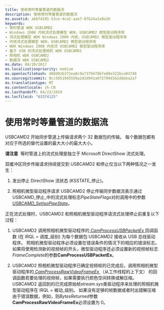 ```yaml
---
title: 使用常时等量管道的数据流
description: 使用常时等量管道的数据流
ms.assetid: a66f4191-53ce-4ca2-aae7-8fb24a1a9a16
keywords:
- 等时管道 WDK USBCAMD2
- Windows 2000 内核流式处理模型 WDK，USBCAMD2 微型驱动程序库
- 流式处理模型 WDK Windows 2000 内核，USBCAMD2 微型驱动程序库
- 内核流式处理模型 WDK，USBCAMD2 微型驱动程序库
- WDK Windows 2000 内核流 USBCAMD2 微型驱动程序库
- 基于 USB 的流式处理相机 WDK USBCAMD2
- 照相机 WDK USBCAMD2
- 数据流 WDK USBCAMD2
ms.date: 04/20/2017
ms.localizationpriority: medium
ms.openlocfilehash: d88d01b372ea8c9a73794786fe88e322bca03748
ms.sourcegitcommit: 0cc5051945559a242d941a6f2799d161d8eba2a7
ms.translationtype: MT
ms.contentlocale: zh-CN
ms.lasthandoff: 04/23/2019
ms.locfileid: "63374125"
---
```

# <a name="data-flow-using-isochronous-pipes"></a>使用常时等量管道的数据流





USBCAMD2 开始同步管道上传输请求两个 32 数据包的传输。 每个数据包都有对应于所选的替代设置的最大大小的最大大小。

**请注意**  等时管道上的流式处理是独立于 Microsoft DirectShow 流式处理。

 

双缓冲区同步传输请求持续提交到 USBCAMD2 和停止仅当以下两种情况之一发生：

1.  发出停止 DirectShow 流状态 (KSSTATE\_停止)。

2.  照相机微型驱动程序请求 USBCAMD2 停止传输同步数据流表示通过 USBCAMD\_停止\_中的流式处理标志*PipeStateFlags*对的调用中的参数[ *USBCAMD\_SetIsoPipeState*](https://msdn.microsoft.com/library/windows/hardware/ff568629)。

正在流式处理时，USBCAMD2 和照相机微型驱动程序请流式处理停止前重复以下过程：

1.  USBCAMD2 调用照相机微型驱动程序的[ *CamProcessUSBPacketEx* ](https://msdn.microsoft.com/library/windows/hardware/ff557631)回调函数 (在 IRQL = 调度\_级别) 为每个数据包 USBCAMD2 接收从 USB 总线驱动程序。 照相机微型驱动程序必须设置在错误条件的情况下的相应的错误标志。 如果将使用检测新的视频帧的开头，微型驱动程序还必须设置新的视频帧标志*FrameComplete*的参数**CamProcessUSBPacketEx**。

2.  USBCAMD2 照相机微型驱动程序已确定视频帧的已完成后，调用照相机微型驱动程序的[ *CamProcessRawVideoFrameEx* ](https://msdn.microsoft.com/library/windows/hardware/ff557625) （从工作线程的上下文） 的回调函数若要处理的视频帧，如果需要执行颜色空间转换或解压缩。 USBCAMD2 返回到的已完成原始帧*stream.sys*类驱动程序来处理的照相机微型驱动程序在 IRQL = 被动\_级别。 如果没有足够的帧数据或者时出错解压缩由于错误数据，例如，则*BytesReturned*参数**CamProcessRawVideoFrameEx**必须设置为 0。

 

 




